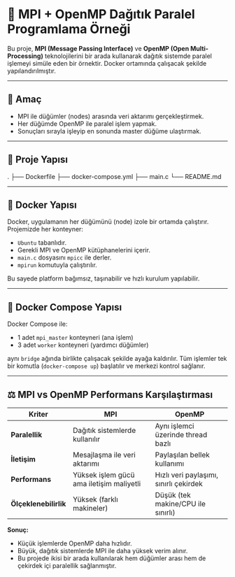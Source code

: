# 🧠 MPI + OpenMP Dağıtık Paralel Programlama Örneği

Bu proje, **MPI (Message Passing Interface)** ve **OpenMP (Open Multi-Processing)** teknolojilerini bir arada kullanarak dağıtık sistemde paralel işlemeyi simüle eden bir örnektir. Docker ortamında çalışacak şekilde yapılandırılmıştır.

---

## 🎯 Amaç

- MPI ile düğümler (nodes) arasında veri aktarımı gerçekleştirmek.
- Her düğümde OpenMP ile paralel işlem yapmak.
- Sonuçları sırayla işleyip en sonunda master düğüme ulaştırmak.

---

## 🧱 Proje Yapısı

.
├── Dockerfile
├── docker-compose.yml
├── main.c
└── README.md

---

## 🐳 Docker Yapısı

Docker, uygulamanın her düğümünü (node) izole bir ortamda çalıştırır. Projemizde her konteyner:

- `Ubuntu` tabanlıdır.
- Gerekli MPI ve OpenMP kütüphanelerini içerir.
- `main.c` dosyasını `mpicc` ile derler.
- `mpirun` komutuyla çalıştırılır.

Bu sayede platform bağımsız, taşınabilir ve hızlı kurulum yapılabilir.

---

## 🧱 Docker Compose Yapısı

Docker Compose ile:

- 1 adet `mpi_master` konteyneri (ana işlem)
- 3 adet `worker` konteyneri (yardımcı düğümler)

aynı `bridge` ağında birlikte çalışacak şekilde ayağa kaldırılır. Tüm işlemler tek bir komutla (`docker-compose up`) başlatılır ve merkezi kontrol sağlanır.

---

## ⚖️ MPI vs OpenMP Performans Karşılaştırması

| Kriter         | MPI                               | OpenMP                             |
|----------------|------------------------------------|-------------------------------------|
| **Paralellik** | Dağıtık sistemlerde kullanılır     | Aynı işlemci üzerinde thread bazlı |
| **İletişim**   | Mesajlaşma ile veri aktarımı       | Paylaşılan bellek kullanımı        |
| **Performans** | Yüksek işlem gücü ama iletişim maliyetli | Hızlı veri paylaşımı, sınırlı çekirdek |
| **Ölçeklenebilirlik** | Yüksek (farklı makineler)       | Düşük (tek makine/CPU ile sınırlı) |

**Sonuç:**  
- Küçük işlemlerde OpenMP daha hızlıdır.
- Büyük, dağıtık sistemlerde MPI ile daha yüksek verim alınır.
- Bu projede ikisi bir arada kullanılarak hem düğümler arası hem de çekirdek içi paralellik sağlanmıştır.


